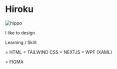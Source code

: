 # Hiroku


![hippo](https://upload.wikimedia.org/wikipedia/commons/c/ce/Petrial_cube.gif?20200805200741)


I like to design

Learning / Skill: 

= HTML
= TAILWIND CSS 
= NEXTJS 
= WPF (XAML) 

= FIGMA 



